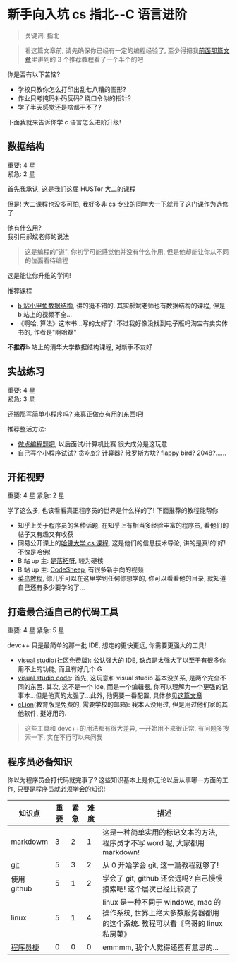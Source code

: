 # 新手向入坑 cs 指北--C 语言进阶

> 关键词: 指北

> 看这篇文章前, 请先确保你已经有一定的编程经验了, 至少得把我[前面那篇文章](http://www.xiong35.cn/blog2.0/articles/blog/28)里讲到的 3 个推荐教程看了一个半个的吧

你是否有以下苦恼?

- 学校只教你怎么打印出乱七八糟的图形?
- 作业只考掩码补码反码? 绕口令似的指针?
- 学了半天感觉还是啥都干不了?

下面我就来告诉你学 c 语言怎么进阶升级!

## 数据结构

重要: 4 星  
紧急: 2 星

首先我承认, 这是我们这届 HUSTer 大二的课程

但是! 大二课程也没多可怕, 我好多非 cs 专业的同学大一下就开了这门课作为选修了

他有什么用?  
我引用郝斌老师的说法

> 这是编程的"道", 你初学可能感觉他并没有什么作用, 但是他却能让你从不同的位面看待编程

这是能让你升维的学问!

推荐课程

- [b 站小甲鱼数据结构](https://www.bilibili.com/video/BV1os41117Fs?from=search&seid=1192866956136225939), 讲的挺不错的. 其实郝斌老师也有数据结构的课程, 但是 b 站上的视频不全...
- 《啊哈, 算法》这本书...写的太好了! 不过我好像没找到电子版吗淘宝有卖实体书的, 作者是"啊哈磊"

**不推荐**b 站上的清华大学数据结构课程, 对新手不友好

## 实战练习

重要: 4 星  
紧急: 3 星

还搁那写简单小程序吗? 来真正做点有用的东西吧!

推荐整活方法:

- [做点编程题吧](https://leetcode-cn.com/problemset/all/), 以后面试/计算机比赛 很大成分是这玩意
- 自己写个小程序试试? 贪吃蛇? 计算器? 俄罗斯方块? flappy bird? 2048?......

## 开拓视野

重要: 4 星
紧急: 2 星

学了这么多, 也该看看真正程序员的世界是什么样的了! 下面推荐的教程能帮你

- 知乎上关于程序员的各种话题. 在知乎上有相当多经验丰富的程序员, 看他们的帖子又有趣又有收获
- 网易公开课上的[哈佛大学 cs 课程](http://163.lu/lc5RD2), 这是他们的信息技术导论, 讲的是真!的!好! 不愧是哈佛!
- B 站 up 主: [是落拓呀](https://space.bilibili.com/43276908/), 较为硬核
- B 站 up 主: [CodeSheep](https://space.bilibili.com/384068749/), 有很多新手向的视频
- [菜鸟教程](https://www.runoob.com/), 你几乎可以在这里学到任何你想学的, 你可以看看他的目录, 就知道自己还有多少要学的了...

## 打造最合适自己的代码工具

重要: 4 星
紧急: 5 星

devc++ 只是最简单的那一批 IDE, 想走的更快更远, 你需要更强大的工具!

- [visual studio](https://visualstudio.microsoft.com/thank-you-downloading-visual-studio/?sku=Community&rel=16)(社区免费版): 公认强大的 IDE, 缺点是太强大了以至于有很多你用不上的功能, 而且有好几个 G
- [visual studio code](https://aka.ms/win32-x64-user-stable): 首先, 这玩意和 visual studio 基本没关系, 是两个完全不同的东西. 其次, 这不是一个 ide, 而是一个编辑器, 你可以理解为一个更强的记事本...但是他真的太强了...此外, 他需要一番配置, 具体参见[这篇文章](http://www.xiong35.cn/blog2.0/articles/blog/33)
- [cLion](https://www.jetbrains.com/clion/)(教育版是免费的, 需要学校的邮箱): 我本人没用过, 但是用过他们家的其他软件, 挺好用的.

> 这些工具和 devc++的用法都有很大差异, 一开始用不来很正常, 有问题多搜索一下, 实在不行可以来问我

## 程序员必备知识

你以为程序员会打代码就完事了? 这些知识基本上是你无论以后从事哪一方面的工作, 只要是程序员就必须学会的知识!

| 知识点                                                       | 重要 | 紧急 | 难度 | 描述                                                                                                              |
| ------------------------------------------------------------ | ---- | ---- | ---- | ----------------------------------------------------------------------------------------------------------------- |
| [markdowm](https://www.runoob.com/markdown/md-tutorial.html) | 3    | 2    | 1    | 这是一种简单实用的标记文本的方法, 程序员才不写 word 呢, 大家都用 markdown!                                        |
| [git](https://www.liaoxuefeng.com/wiki/896043488029600)      | 5    | 3    | 2    | 从 0 开始学会 git, 这一篇教程就够了!                                                                              |
| 使用 github                                                  | 5    | 1    | 2    | 学会了 git, github 还会远吗? 自己慢慢摸索吧! 这个层次已经比较高了                                                 |
| linux                                                        | 5    | 1    | 4    | linux 是一种不同于 windows, mac 的操作系统, 世界上绝大多数服务器都用的这个系统. 教程可以看《鸟哥的 linux 私房菜》 |
| [程序员梗](https://www.runoob.com/w3cnote_genre/joke)        | 0    | 0    | 0    | emmmm, 我个人觉得还蛮有意思的...                                                                                  |
